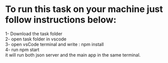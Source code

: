 # To run this task on your machine just follow instructions below:

1- Download the task folder <br />
2- open task folder in vscode <br />
3- open vsCode terminal and write : npm install <br />
4- run npm start <br />
it will run both json server and the main app in the same terminal.

